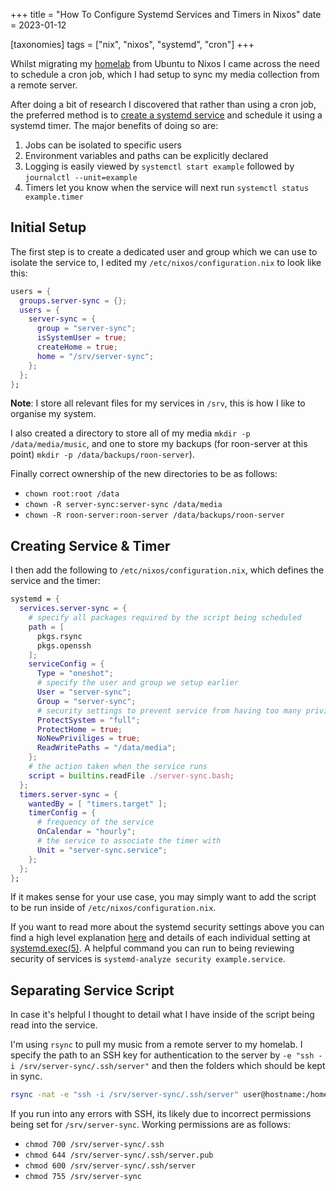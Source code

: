 +++
title = "How To Configure Systemd Services and Timers in Nixos"
date = 2023-01-12

[taxonomies]
tags = ["nix", "nixos", "systemd", "cron"]
+++

Whilst migrating my [homelab](https://github.com/mich-murphy/nix-config/blob/master/hosts/homelab/configuration.nix) from Ubuntu to Nixos I came across the need to schedule a cron job, which I had setup to sync my media collection from a remote server.

After doing a bit of research I discovered that rather than using a cron job, the preferred method is to [create a systemd service](https://paperless.blog/systemd-services-and-timers-in-nixos) and schedule it using a systemd timer. The major benefits of doing so are:

<!-- more -->

1. Jobs can be isolated to specific users
2. Environment variables and paths can be explicitly declared
3. Logging is easily viewed by `systemctl start example` followed by `journalctl --unit=example`
4. Timers let you know when the service will next run `systemctl status example.timer`

## Initial Setup

The first step is to create a dedicated user and group which we can use to isolate the service to, I edited my `/etc/nixos/configuration.nix` to look like this:

```nix
users = {
  groups.server-sync = {};
  users = {
    server-sync = {
      group = "server-sync";
      isSystemUser = true;
      createHome = true;
      home = "/srv/server-sync";
    };
  };
};
```

**Note**: I store all relevant files for my services in `/srv`, this is how I like to organise my system.

I also created a directory to store all of my media `mkdir -p /data/media/music`, and one to store my backups (for roon-server at this point) `mkdir -p /data/backups/roon-server`).

Finally correct ownership of the new directories to be as follows:
- `chown root:root /data`
- `chown -R server-sync:server-sync /data/media`
- `chown -R roon-server:roon-server /data/backups/roon-server`

## Creating Service & Timer

I then add the following to `/etc/nixos/configuration.nix`, which defines the service and the timer:

```nix
systemd = {
  services.server-sync = {
    # specify all packages required by the script being scheduled
    path = [
      pkgs.rsync
      pkgs.openssh
    ];
    serviceConfig = {
      Type = "oneshot";
      # specify the user and group we setup earlier
      User = "server-sync";
      Group = "server-sync";
      # security settings to prevent service from having too many priviliges
      ProtectSystem = "full";
      ProtectHome = true;
      NoNewPriviliges = true;
      ReadWritePaths = "/data/media";
    };
    # the action taken when the service runs
    script = builtins.readFile ./server-sync.bash;
  };
  timers.server-sync = {
    wantedBy = [ "timers.target" ];
    timerConfig = {
      # frequency of the service
      OnCalendar = "hourly";
      # the service to associate the timer with
      Unit = "server-sync.service";
    };
  };
};
```
If it makes sense for your use case, you may simply want to add the script to be run inside of `/etc/nixos/configuration.nix`.

If you want to read more about the systemd security settings above you can find a high level explanation [here](https://xeiaso.net/blog/paranoid-nixos-2021-07-18) and details of each individual setting at [systemd.exec(5)](https://man7.org/linux/man-pages/man5/systemd.exec.5.html). A helpful command you can run to being reviewing security of services is `systemd-analyze security example.service`.

## Separating Service Script

In case it's helpful I thought to detail what I have inside of the script being read into the service.

I'm using `rsync` to pull my music from a remote server to my homelab. I specify the path to an SSH key for authentication to the server by `-e "ssh -i /srv/server-sync/.ssh/server"` and then the folders which should be kept in sync.

```bash
rsync -nat -e "ssh -i /srv/server-sync/.ssh/server" user@hostname:/home/mm/music/ /data/media/music/
```

If you run into any errors with SSH, its likely due to incorrect permissions being set for `/srv/server-sync`. Working permissions are as follows:
- `chmod 700 /srv/server-sync/.ssh`
- `chmod 644 /srv/server-sync/.ssh/server.pub`
- `chmod 600 /srv/server-sync/.ssh/server`
- `chmod 755 /srv/server-sync`
